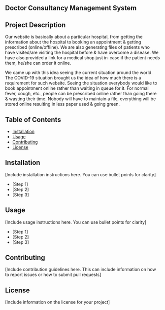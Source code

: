 ## Doctor Consultancy Management System

## Project Description
Our website is basically about a particular hospital, from getting the information about the hospital to booking an appointment & getting prescribed (online/offline). We are also generating files of patients who have visited/are visiting the hospital before & have overcome a disease. We have also provided a link for a medical shop just in-case if the patient needs them, he/she can order it online.

We came up with this idea seeing the current situation around the world. The COVID-19 situation brought us the idea of how much there is a requirement for such website. Seeing the situation everybody would like to book appointment online rather than waiting in queue for it. For normal fever, cough, etc., people can be prescribed online rather than going there & wasting their time. Nobody will have to maintain a file, everything will be stored online resulting in less paper used & going green.



## Table of Contents

- [Installation](#installation)
- [Usage](#usage)
- [Contributing](#contributing)
- [License](#license)

## Installation

[Include installation instructions here. You can use bullet points for clarity]

- [Step 1]
- [Step 2]
- [Step 3]

## Usage

[Include usage instructions here. You can use bullet points for clarity]

- [Step 1]
- [Step 2]
- [Step 3]

## Contributing

[Include contribution guidelines here. This can include information on how to report issues or how to submit pull requests]

## License

[Include information on the license for your project]
